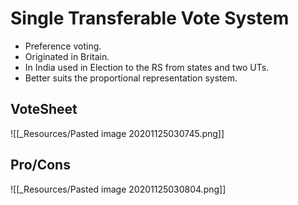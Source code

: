 # Single Transferable Vote System
- Preference voting.
- Originated in Britain.
- In India used in Election to the RS from states and two UTs.
- Better suits the proportional representation system.

## VoteSheet
![[_Resources/Pasted image 20201125030745.png]]

## Pro/Cons
![[_Resources/Pasted image 20201125030804.png]]